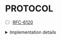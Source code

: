 # PROTOCOL

- [ ] [RFC-6120](https://datatracker.ietf.org/doc/rfc6120/)
<details>
<summary>
Implementation details
</summary>

```
C: = a client
E: = any XMPP entity
I: = an initiating entity
P: = a peer server
R: = a receiving entity
S: = a server
S1: = server1
S2: = server2
```

- [x] TCP Binding
- [ ] XML Streams
    - [ ] Stream Fundamentals
    - [ ] Opening a Stream . . . . . . . . . . . . . . . . . . . .  23
    - [ ] Stream Negotiation . . . . . . . . . . . . . . . . . . .  24
        - [ ] Basic Concepts
        - [ ] Stream Features Format
        - [ ] Restarts
        - [ ] Resending Features
        - [ ] Completion of Stream Negotiation
        - [ ] Determination of Addresses
        - [ ] Flow Chart
    - [ ] Closing a Stream
    - [ ] Directionality
    - [ ] Handling of Silent Peers
        - [ ] Dead Connection
        - [ ] Broken Stream
        - [ ] Idle Peer
        - [ ] Use of Checking Methods
    - [ ] Stream Attributes
        - [ ] from
        - [ ] to
        - [ ] id
        - [ ] xml:lang
        - [ ] version
        - [ ] Summary of Stream Attributes
    - [ ] XML Namespaces
        - [ ] Stream Namespace
        - [ ] Content Namespace
        - [ ] XMPP Content Namespaces
        - [ ] Other Namespaces
        - [ ] Namespace Declarations and Prefixes
    - [ ] Stream Errors
        - [ ] Rules
            - [ ]  Stream Errors Are Unrecoverable
            - [ ]  Stream Errors Can Occur During Setup
            - [ ]  Stream Errors When the Host Is Unspecified or Unknown
            - [ ]  Where Stream Errors Are Sent
        - [ ] Syntax
        - [ ] Stream Error Conditions
            - [ ] bad-format
            - [ ] bad-namespace-prefix
            - [ ] conflict
            - [ ] connection-timeout
            - [ ] host-gone
            - [ ] host-unknown
            - [ ] improper-addressing
            - [ ] internal-server-error
            - [ ] invalid-from
            - [ ] invalid-namespace
            - [ ] invalid-xml
            - [ ] not-authorized
            - [ ] not-well-formed
            - [ ] policy-violation
            - [ ] remote-connection-failed
            - [ ] reset
            - [ ] resource-constraint
            - [ ] restricted-xml
            - [ ] see-other-host
            - [ ] system-shutdown
            - [ ] undefined-condition
            - [ ] unsupported-encoding
            - [ ] unsupported-feature
            - [ ] unsupported-stanza-type
            - [ ] unsupported-version
    - [ ] Application-Specific Conditions
    - [ ] Simplified Stream Examples

   > 5.  STARTTLS Negotiation  . . . . . . . . . . . . . . . . . . . .  69
   >   5.1.   Fundamentals . . . . . . . . . . . . . . . . . . . . . .  69
   >   5.2.   Support  . . . . . . . . . . . . . . . . . . . . . . . .  70
   >   5.3.   Stream Negotiation Rules . . . . . . . . . . . . . . . .  70
   >     5.3.1.   Mandatory-to-Negotiate . . . . . . . . . . . . . . .  70
   >     5.3.2.   Restart  . . . . . . . . . . . . . . . . . . . . . .  70
   >     5.3.3.   Data Formatting  . . . . . . . . . . . . . . . . . .  70
   >     5.3.4.   Order of TLS and SASL Negotiations . . . . . . . . .  71
   >     5.3.5.   TLS Renegotiation  . . . . . . . . . . . . . . . . .  71
   >     5.3.6.   TLS Extensions . . . . . . . . . . . . . . . . . . .  72
   >   5.4.   Process  . . . . . . . . . . . . . . . . . . . . . . . .  72
   >     5.4.1.   Exchange of Stream Headers and Stream Features . . .  72
   >     5.4.2.   Initiation of STARTTLS Negotiation . . . . . . . . .  73
   >       5.4.2.1.  STARTTLS Command  . . . . . . . . . . . . . . . .  73
   >       5.4.2.2.  Failure Case  . . . . . . . . . . . . . . . . . .  73
   >       5.4.2.3.  Proceed Case  . . . . . . . . . . . . . . . . . .  74
   >     5.4.3.   TLS Negotiation  . . . . . . . . . . . . . . . . . .  74
   >       5.4.3.1.  Rules . . . . . . . . . . . . . . . . . . . . . .  74
   >       5.4.3.2.  TLS Failure . . . . . . . . . . . . . . . . . . .  75
   >       5.4.3.3.  TLS Success . . . . . . . . . . . . . . . . . . .  76
   > 6.  SASL Negotiation  . . . . . . . . . . . . . . . . . . . . . .  77
   >   6.1.   Fundamentals . . . . . . . . . . . . . . . . . . . . . .  77
   >   6.2.   Support  . . . . . . . . . . . . . . . . . . . . . . . .  77
   >   6.3.   Stream Negotiation Rules . . . . . . . . . . . . . . . .  77
   >     6.3.1.   Mandatory-to-Negotiate . . . . . . . . . . . . . . .  77
   >     6.3.2.   Restart  . . . . . . . . . . . . . . . . . . . . . .  78
   >     6.3.3.   Mechanism Preferences  . . . . . . . . . . . . . . .  78
   >     6.3.4.   Mechanism Offers . . . . . . . . . . . . . . . . . .  78
   >     6.3.5.   Data Formatting  . . . . . . . . . . . . . . . . . .  79
   >     6.3.6.   Security Layers  . . . . . . . . . . . . . . . . . .  80
   >     6.3.7.   Simple User Name . . . . . . . . . . . . . . . . . .  80
   >     6.3.8.   Authorization Identity . . . . . . . . . . . . . . .  80
   >     6.3.9.   Realms . . . . . . . . . . . . . . . . . . . . . . .  81
   >     6.3.10.  Round Trips  . . . . . . . . . . . . . . . . . . . .  81
   >   6.4.   Process  . . . . . . . . . . . . . . . . . . . . . . . .  82
   >     6.4.1.   Exchange of Stream Headers and Stream Features . . .  82
   >     6.4.2.   Initiation . . . . . . . . . . . . . . . . . . . . .  83
   >     6.4.3.   Challenge-Response Sequence  . . . . . . . . . . . .  84
   >     6.4.4.   Abort  . . . . . . . . . . . . . . . . . . . . . . .  84
   >     6.4.5.   SASL Failure . . . . . . . . . . . . . . . . . . . .  85
   >     6.4.6.   SASL Success . . . . . . . . . . . . . . . . . . . .  86
   >   6.5.   SASL Errors  . . . . . . . . . . . . . . . . . . . . . .  87
   >     6.5.1.   aborted  . . . . . . . . . . . . . . . . . . . . . .  88
   >     6.5.2.   account-disabled . . . . . . . . . . . . . . . . . .  88
   >     6.5.3.   credentials-expired  . . . . . . . . . . . . . . . .  88
   >     6.5.4.   encryption-required  . . . . . . . . . . . . . . . .  89
   >     6.5.5.   incorrect-encoding . . . . . . . . . . . . . . . . .  89
   >     6.5.6.   invalid-authzid  . . . . . . . . . . . . . . . . . .  89
   >     6.5.7.   invalid-mechanism  . . . . . . . . . . . . . . . . .  90
   >     6.5.8.   malformed-request  . . . . . . . . . . . . . . . . .  90
   >     6.5.9.   mechanism-too-weak . . . . . . . . . . . . . . . . .  90
   >     6.5.10.  not-authorized . . . . . . . . . . . . . . . . . . .  91
   >     6.5.11.  temporary-auth-failure . . . . . . . . . . . . . . .  91
   >   6.6.   SASL Definition  . . . . . . . . . . . . . . . . . . . .  91
   > 7.  Resource Binding  . . . . . . . . . . . . . . . . . . . . . .  92
   >   7.1.   Fundamentals . . . . . . . . . . . . . . . . . . . . . .  92
   >   7.2.   Support  . . . . . . . . . . . . . . . . . . . . . . . .  93
   >   7.3.   Stream Negotiation Rules . . . . . . . . . . . . . . . .  93
   >     7.3.1.   Mandatory-to-Negotiate . . . . . . . . . . . . . . .  93
   >     7.3.2.   Restart  . . . . . . . . . . . . . . . . . . . . . .  93
   >   7.4.   Advertising Support  . . . . . . . . . . . . . . . . . .  93
   >   7.5.   Generation of Resource Identifiers . . . . . . . . . . .  94
   >   7.6.   Server-Generated Resource Identifier . . . . . . . . . .  94
   >     7.6.1.   Success Case . . . . . . . . . . . . . . . . . . . .  94
   >     7.6.2.   Error Cases  . . . . . . . . . . . . . . . . . . . .  95
   >       7.6.2.1.  Resource Constraint . . . . . . . . . . . . . . .  95
   >       7.6.2.2.  Not Allowed . . . . . . . . . . . . . . . . . . .  96
   >   7.7.   Client-Submitted Resource Identifier . . . . . . . . . .  96
   >     7.7.1.   Success Case . . . . . . . . . . . . . . . . . . . .  96
   >     7.7.2.   Error Cases  . . . . . . . . . . . . . . . . . . . .  97
   >       7.7.2.1.  Bad Request . . . . . . . . . . . . . . . . . . .  97
   >       7.7.2.2.  Conflict  . . . . . . . . . . . . . . . . . . . .  97
   >     7.7.3.   Retries  . . . . . . . . . . . . . . . . . . . . . .  99
   > 8.  XML Stanzas . . . . . . . . . . . . . . . . . . . . . . . . .  99
   >   8.1.   Common Attributes  . . . . . . . . . . . . . . . . . . . 100
   >     8.1.1.   to . . . . . . . . . . . . . . . . . . . . . . . . . 100
   >       8.1.1.1.  Client-to-Server Streams  . . . . . . . . . . . . 100
   >       8.1.1.2.  Server-to-Server Streams  . . . . . . . . . . . . 101
   >     8.1.2.   from . . . . . . . . . . . . . . . . . . . . . . . . 101
   >       8.1.2.1.  Client-to-Server Streams  . . . . . . . . . . . . 101
   >       8.1.2.2.  Server-to-Server Streams  . . . . . . . . . . . . 102
   >     8.1.3.   id . . . . . . . . . . . . . . . . . . . . . . . . . 103
   >     8.1.4.   type . . . . . . . . . . . . . . . . . . . . . . . . 103
   >     8.1.5.   xml:lang . . . . . . . . . . . . . . . . . . . . . . 103
   >   8.2.   Basic Semantics  . . . . . . . . . . . . . . . . . . . . 105
   >     8.2.1.   Message Semantics  . . . . . . . . . . . . . . . . . 105
   >     8.2.2.   Presence Semantics . . . . . . . . . . . . . . . . . 105
   >     8.2.3.   IQ Semantics . . . . . . . . . . . . . . . . . . . . 105
   >   8.3.   Stanza Errors  . . . . . . . . . . . . . . . . . . . . . 107
   >     8.3.1.   Rules  . . . . . . . . . . . . . . . . . . . . . . . 108
   >     8.3.2.   Syntax . . . . . . . . . . . . . . . . . . . . . . . 109
   >     8.3.3.   Defined Conditions . . . . . . . . . . . . . . . . . 110
   >       8.3.3.1.  bad-request . . . . . . . . . . . . . . . . . . . 110
   >       8.3.3.2.  conflict  . . . . . . . . . . . . . . . . . . . . 111
   >       8.3.3.3.  feature-not-implemented . . . . . . . . . . . . . 111
   >       8.3.3.4.  forbidden . . . . . . . . . . . . . . . . . . . . 112
   >       8.3.3.5.  gone  . . . . . . . . . . . . . . . . . . . . . . 113
   >       8.3.3.6.  internal-server-error . . . . . . . . . . . . . . 113
   >       8.3.3.7.  item-not-found  . . . . . . . . . . . . . . . . . 114
   >       8.3.3.8.  jid-malformed . . . . . . . . . . . . . . . . . . 114
   >       8.3.3.9.  not-acceptable  . . . . . . . . . . . . . . . . . 115
   >       8.3.3.10. not-allowed . . . . . . . . . . . . . . . . . . . 116
   >       8.3.3.11. not-authorized  . . . . . . . . . . . . . . . . . 116
   >       8.3.3.12. policy-violation  . . . . . . . . . . . . . . . . 117
   >       8.3.3.13. recipient-unavailable . . . . . . . . . . . . . . 117
   >       8.3.3.14. redirect  . . . . . . . . . . . . . . . . . . . . 118
   >       8.3.3.15. registration-required . . . . . . . . . . . . . . 119
   >       8.3.3.16. remote-server-not-found . . . . . . . . . . . . . 119
   >       8.3.3.17. remote-server-timeout . . . . . . . . . . . . . . 120
   >       8.3.3.18. resource-constraint . . . . . . . . . . . . . . . 121
   >       8.3.3.19. service-unavailable . . . . . . . . . . . . . . . 121
   >       8.3.3.20. subscription-required . . . . . . . . . . . . . . 122
   >       8.3.3.21. undefined-condition . . . . . . . . . . . . . . . 123
   >       8.3.3.22. unexpected-request  . . . . . . . . . . . . . . . 123
   >     8.3.4.   Application-Specific Conditions  . . . . . . . . . . 124
   >   8.4.   Extended Content . . . . . . . . . . . . . . . . . . . . 125
   > 9.  Detailed Examples . . . . . . . . . . . . . . . . . . . . . . 128
   >   9.1.   Client-to-Server Examples  . . . . . . . . . . . . . . . 128
   >     9.1.1.   TLS  . . . . . . . . . . . . . . . . . . . . . . . . 128
   >     9.1.2.   SASL . . . . . . . . . . . . . . . . . . . . . . . . 130
   >     9.1.3.   Resource Binding . . . . . . . . . . . . . . . . . . 132
   >     9.1.4.   Stanza Exchange  . . . . . . . . . . . . . . . . . . 133
   >     9.1.5.   Close  . . . . . . . . . . . . . . . . . . . . . . . 134
   >   9.2.   Server-to-Server Examples  . . . . . . . . . . . . . . . 134
   >     9.2.1.   TLS  . . . . . . . . . . . . . . . . . . . . . . . . 134
   >     9.2.2.   SASL . . . . . . . . . . . . . . . . . . . . . . . . 136
   >     9.2.3.   Stanza Exchange  . . . . . . . . . . . . . . . . . . 137
   >     9.2.4.   Close  . . . . . . . . . . . . . . . . . . . . . . . 137
   > 10. Server Rules for Processing XML Stanzas . . . . . . . . . . . 138
   >   10.1.  In-Order Processing  . . . . . . . . . . . . . . . . . . 138
   >   10.2.  General Considerations . . . . . . . . . . . . . . . . . 140
   >   10.3.  No 'to' Address  . . . . . . . . . . . . . . . . . . . . 141
   >     10.3.1.  Message  . . . . . . . . . . . . . . . . . . . . . . 141
   >     10.3.2.  Presence . . . . . . . . . . . . . . . . . . . . . . 141
   >     10.3.3.  IQ . . . . . . . . . . . . . . . . . . . . . . . . . 141
   >   10.4.  Remote Domain  . . . . . . . . . . . . . . . . . . . . . 142
   >     10.4.1.  Existing Stream  . . . . . . . . . . . . . . . . . . 142
   >     10.4.2.  No Existing Stream . . . . . . . . . . . . . . . . . 142
   >     10.4.3.  Error Handling . . . . . . . . . . . . . . . . . . . 143
   >   10.5.  Local Domain . . . . . . . . . . . . . . . . . . . . . . 143
   >     10.5.1.  domainpart . . . . . . . . . . . . . . . . . . . . . 143
   >     10.5.2.  domainpart/resourcepart  . . . . . . . . . . . . . . 143
   >     10.5.3.  localpart@domainpart . . . . . . . . . . . . . . . . 143
   >       10.5.3.1. No Such User  . . . . . . . . . . . . . . . . . . 144
   >       10.5.3.2. User Exists . . . . . . . . . . . . . . . . . . . 144
   >     10.5.4.  localpart@domainpart/resourcepart  . . . . . . . . . 144
   > 11. XML Usage . . . . . . . . . . . . . . . . . . . . . . . . . . 145
   >   11.1.  XML Restrictions . . . . . . . . . . . . . . . . . . . . 145
   >   11.2.  XML Namespace Names and Prefixes . . . . . . . . . . . . 146
   >   11.3.  Well-Formedness  . . . . . . . . . . . . . . . . . . . . 146
   >   11.4.  Validation . . . . . . . . . . . . . . . . . . . . . . . 147
   >   11.5.  Inclusion of XML Declaration . . . . . . . . . . . . . . 147
   >   11.6.  Character Encoding . . . . . . . . . . . . . . . . . . . 147
   >   11.7.  Whitespace . . . . . . . . . . . . . . . . . . . . . . . 148
   >   11.8.  XML Versions . . . . . . . . . . . . . . . . . . . . . . 148
   > 12. Internationalization Considerations . . . . . . . . . . . . . 148
   > 13. Security Considerations . . . . . . . . . . . . . . . . . . . 148
   >   13.1.  Fundamentals . . . . . . . . . . . . . . . . . . . . . . 148
   >   13.2.  Threat Model . . . . . . . . . . . . . . . . . . . . . . 149
   >   13.3.  Order of Layers  . . . . . . . . . . . . . . . . . . . . 150
   >   13.4.  Confidentiality and Integrity  . . . . . . . . . . . . . 150
   >   13.5.  Peer Entity Authentication . . . . . . . . . . . . . . . 151
   >   13.6.  Strong Security  . . . . . . . . . . . . . . . . . . . . 151
   >   13.7.  Certificates . . . . . . . . . . . . . . . . . . . . . . 152
   >     13.7.1.  Certificate Generation . . . . . . . . . . . . . . . 152
   >       13.7.1.1. General Considerations  . . . . . . . . . . . . . 152
   >       13.7.1.2. Server Certificates . . . . . . . . . . . . . . . 153
   >       13.7.1.3. Client Certificates . . . . . . . . . . . . . . . 156
   >       13.7.1.4. XmppAddr Identifier Type  . . . . . . . . . . . . 156
   >     13.7.2.  Certificate Validation . . . . . . . . . . . . . . . 157
   >       13.7.2.1. Server Certificates . . . . . . . . . . . . . . . 158
   >       13.7.2.2. Client Certificates . . . . . . . . . . . . . . . 158
   >       13.7.2.3. Checking of Certificates in Long-Lived Streams  . 160
   >       13.7.2.4. Use of Certificates in XMPP Extensions  . . . . . 160
   >   13.8.  Mandatory-to-Implement TLS and SASL Technologies . . . . 160
   >     13.8.1.  For Authentication Only  . . . . . . . . . . . . . . 161
   >     13.8.2.  For Confidentiality Only . . . . . . . . . . . . . . 161
   >     13.8.3.  For Confidentiality and Authentication with
   >              Passwords  . . . . . . . . . . . . . . . . . . . . . 162
   >     13.8.4.  For Confidentiality and Authentication without
   >              Passwords  . . . . . . . . . . . . . . . . . . . . . 163
   >   13.9.  Technology Reuse . . . . . . . . . . . . . . . . . . . . 163
   >     13.9.1.  Use of Base 64 in SASL . . . . . . . . . . . . . . . 163
   >     13.9.2.  Use of DNS . . . . . . . . . . . . . . . . . . . . . 163
   >     13.9.3.  Use of Hash Functions  . . . . . . . . . . . . . . . 164
   >     13.9.4.  Use of SASL  . . . . . . . . . . . . . . . . . . . . 164
   >     13.9.5.  Use of TLS . . . . . . . . . . . . . . . . . . . . . 165
   >     13.9.6.  Use of UTF-8 . . . . . . . . . . . . . . . . . . . . 165
   >     13.9.7.  Use of XML . . . . . . . . . . . . . . . . . . . . . 166
   >   13.10. Information Leaks  . . . . . . . . . . . . . . . . . . . 166
   >     13.10.1. IP Addresses . . . . . . . . . . . . . . . . . . . . 166
   >     13.10.2. Presence Information . . . . . . . . . . . . . . . . 166
   >   13.11. Directory Harvesting . . . . . . . . . . . . . . . . . . 166
   >   13.12. Denial of Service  . . . . . . . . . . . . . . . . . . . 167
   >   13.13. Firewalls  . . . . . . . . . . . . . . . . . . . . . . . 169
   >   13.14. Interdomain Federation . . . . . . . . . . . . . . . . . 169
   >   13.15. Non-Repudiation  . . . . . . . . . . . . . . . . . . . . 169
   > 14. IANA Considerations . . . . . . . . . . . . . . . . . . . . . 170
   >   14.1.  XML Namespace Name for TLS Data  . . . . . . . . . . . . 170
   >   14.2.  XML Namespace Name for SASL Data . . . . . . . . . . . . 170
   >   14.3.  XML Namespace Name for Stream Errors . . . . . . . . . . 170
   >   14.4.  XML Namespace Name for Resource Binding  . . . . . . . . 171
   >   14.5.  XML Namespace Name for Stanza Errors . . . . . . . . . . 171
   >   14.6.  GSSAPI Service Name  . . . . . . . . . . . . . . . . . . 171
   >   14.7.  Port Numbers and Service Names . . . . . . . . . . . . . 171
   > 15. Conformance Requirements  . . . . . . . . . . . . . . . . . . 172
   > 16. References  . . . . . . . . . . . . . . . . . . . . . . . . . 181
   >   16.1.  Normative References . . . . . . . . . . . . . . . . . . 181
   >   16.2.  Informative References . . . . . . . . . . . . . . . . . 184
   > Appendix A.  XML Schemas  . . . . . . . . . . . . . . . . . . . . 190
   >   A.1.   Stream Namespace . . . . . . . . . . . . . . . . . . . . 190
   >   A.2.   Stream Error Namespace . . . . . . . . . . . . . . . . . 192
   >   A.3.   STARTTLS Namespace . . . . . . . . . . . . . . . . . . . 193
   >   A.4.   SASL Namespace . . . . . . . . . . . . . . . . . . . . . 194
   >   A.5.   Client Namespace . . . . . . . . . . . . . . . . . . . . 196
   >   A.6.   Server Namespace . . . . . . . . . . . . . . . . . . . . 201
   >   A.7.   Resource Binding Namespace . . . . . . . . . . . . . . . 206
   >   A.8.   Stanza Error Namespace . . . . . . . . . . . . . . . . . 206
   > Appendix B.  Contact Addresses  . . . . . . . . . . . . . . . . . 208
   > Appendix C.  Account Provisioning . . . . . . . . . . . . . . . . 208
   > Appendix D.  Differences from RFC 3920  . . . . . . . . . . . . . 208
   > Appendix E.  Acknowledgements . . . . . . . . . . . . . . . . . . 210

</details>
